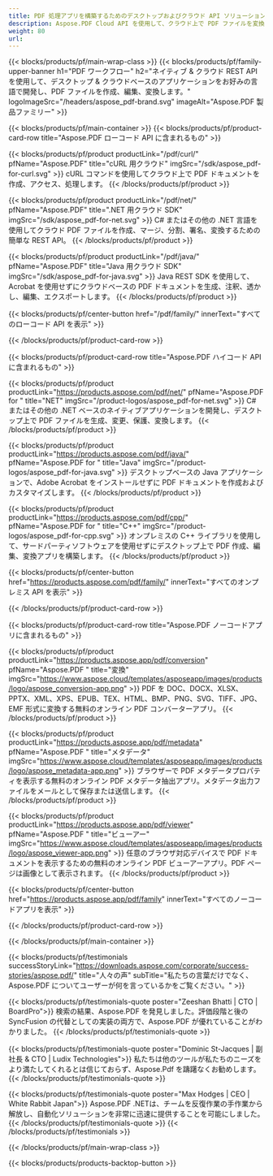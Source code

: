 ```yaml
---
title: PDF 処理アプリを構築するためのデスクトップおよびクラウド API ソリューション
description: Aspose.PDF Cloud API を使用して、クラウド上で PDF ファイルを変換、編集、操作します。迅速で安全、かつあらゆるプラットフォームと簡単に統合可能です。
weight: 80
url: 
---
```


{{< blocks/products/pf/main-wrap-class >}}
{{< blocks/products/pf/family-upper-banner h1="PDF ワークフロー" h2="ネイティブ & クラウド REST API を使用して、デスクトップ & クラウドベースのアプリケーションをお好みの言語で開発し、PDF ファイルを作成、編集、変換します。" logoImageSrc="/headers/aspose_pdf-brand.svg" imageAlt="Aspose.PDF 製品ファミリー" >}}

{{< blocks/products/pf/main-container >}}
{{< blocks/products/pf/product-card-row title="Aspose.PDF ローコード API に含まれるもの" >}}

{{< blocks/products/pf/product productLink="/pdf/curl/" pfName="Aspose.PDF" title="cURL 用クラウド" imgSrc="/sdk/aspose_pdf-for-curl.svg" >}}
cURL コマンドを使用してクラウド上で PDF ドキュメントを作成、アクセス、処理します。
{{< /blocks/products/pf/product >}}

{{< blocks/products/pf/product productLink="/pdf/net/" pfName="Aspose.PDF" title=".NET 用クラウド SDK" imgSrc="/sdk/aspose_pdf-for-net.svg" >}}
C# またはその他の .NET 言語を使用してクラウド PDF ファイルを作成、マージ、分割、署名、変換するための簡単な REST API。
{{< /blocks/products/pf/product >}}

{{< blocks/products/pf/product productLink="/pdf/java/" pfName="Aspose.PDF" title="Java 用クラウド SDK" imgSrc="/sdk/aspose_pdf-for-java.svg" >}}
Java REST SDK を使用して、Acrobat を使用せずにクラウドベースの PDF ドキュメントを生成、注釈、透かし、編集、エクスポートします。
{{< /blocks/products/pf/product >}}

{{< blocks/products/pf/center-button href="/pdf/family/" innerText="すべてのローコード API を表示" >}}

{{< /blocks/products/pf/product-card-row >}}

{{< blocks/products/pf/product-card-row title="Aspose.PDF ハイコード API に含まれるもの" >}}

{{< blocks/products/pf/product productLink="https://products.aspose.com/pdf/net/" pfName="Aspose.PDF for " title="NET" imgSrc="/product-logos/aspose_pdf-for-net.svg" >}}
C# またはその他の .NET ベースのネイティブアプリケーションを開発し、デスクトップ上で PDF ファイルを生成、変更、保護、変換します。
{{< /blocks/products/pf/product >}}

{{< blocks/products/pf/product productLink="https://products.aspose.com/pdf/java/" pfName="Aspose.PDF for " title="Java" imgSrc="/product-logos/aspose_pdf-for-java.svg" >}}
デスクトップベースの Java アプリケーションで、Adobe Acrobat をインストールせずに PDF ドキュメントを作成およびカスタマイズします。
{{< /blocks/products/pf/product >}}

{{< blocks/products/pf/product productLink="https://products.aspose.com/pdf/cpp/" pfName="Aspose.PDF for " title="C++" imgSrc="/product-logos/aspose_pdf-for-cpp.svg" >}}
オンプレミスの C++ ライブラリを使用して、サードパーティソフトウェアを使用せずにデスクトップ上で PDF 作成、編集、変換アプリを構築します。
{{< /blocks/products/pf/product >}}

{{< blocks/products/pf/center-button href="https://products.aspose.com/pdf/family/" innerText="すべてのオンプレミス API を表示" >}}

{{< /blocks/products/pf/product-card-row >}}

{{< blocks/products/pf/product-card-row title="Aspose.PDF ノーコードアプリに含まれるもの" >}}

{{< blocks/products/pf/product productLink="https://products.aspose.app/pdf/conversion" pfName="Aspose.PDF " title="変換" imgSrc="https://www.aspose.cloud/templates/asposeapp/images/products/logo/aspose_conversion-app.png" >}}
PDF を DOC、DOCX、XLSX、PPTX、XML、XPS、EPUB、TEX、HTML、BMP、PNG、SVG、TIFF、JPG、EMF 形式に変換する無料のオンライン PDF コンバーターアプリ。
{{< /blocks/products/pf/product >}}

{{< blocks/products/pf/product productLink="https://products.aspose.app/pdf/metadata" pfName="Aspose.PDF " title="メタデータ" imgSrc="https://www.aspose.cloud/templates/asposeapp/images/products/logo/aspose_metadata-app.png" >}}
ブラウザーで PDF メタデータプロパティを表示する無料のオンライン PDF メタデータ抽出アプリ。メタデータ出力ファイルをメールとして保存または送信します。
{{< /blocks/products/pf/product >}}

{{< blocks/products/pf/product productLink="https://products.aspose.app/pdf/viewer" pfName="Aspose.PDF " title="ビューアー" imgSrc="https://www.aspose.cloud/templates/asposeapp/images/products/logo/aspose_viewer-app.png" >}}
任意のブラウザ対応デバイスで PDF ドキュメントを表示するための無料のオンライン PDF ビューアーアプリ。PDF ページは画像として表示されます。
{{< /blocks/products/pf/product >}}

{{< blocks/products/pf/center-button href="https://products.aspose.app/pdf/family" innerText="すべてのノーコードアプリを表示" >}}

{{< /blocks/products/pf/product-card-row >}}


{{< /blocks/products/pf/main-container >}}

{{< blocks/products/pf/testimonials successStoryLink="https://downloads.aspose.com/corporate/success-stories/aspose.pdf/" title="人々の声" subTitle="私たちの言葉だけでなく、Aspose.PDF についてユーザーが何を言っているかをご覧ください。" >}}

{{< blocks/products/pf/testimonials-quote poster="Zeeshan Bhatti | CTO | BoardPro">}}
検索の結果、Aspose.PDF を発見しました。評価段階と後の SyncFusion の代替としての実装の両方で、Aspose.PDF が優れていることがわかりました。
{{< /blocks/products/pf/testimonials-quote >}}

{{< blocks/products/pf/testimonials-quote poster="Dominic St-Jacques | 副社長 & CTO | Ludix Technologies">}}
私たちは他のツールが私たちのニーズをより満たしてくれるとは信じておらず、Aspose.Pdf を躊躇なくお勧めします。
{{< /blocks/products/pf/testimonials-quote >}}

{{< blocks/products/pf/testimonials-quote poster="Max Hodges | CEO | White Rabbit Japan">}}
Aspose.PDF .NETは、チームを反復作業の手作業から解放し、自動化ソリューションを非常に迅速に提供することを可能にしました。
{{< /blocks/products/pf/testimonials-quote >}}
{{< /blocks/products/pf/testimonials >}}

{{< /blocks/products/pf/main-wrap-class >}}

{{< blocks/products/products-backtop-button >}}

